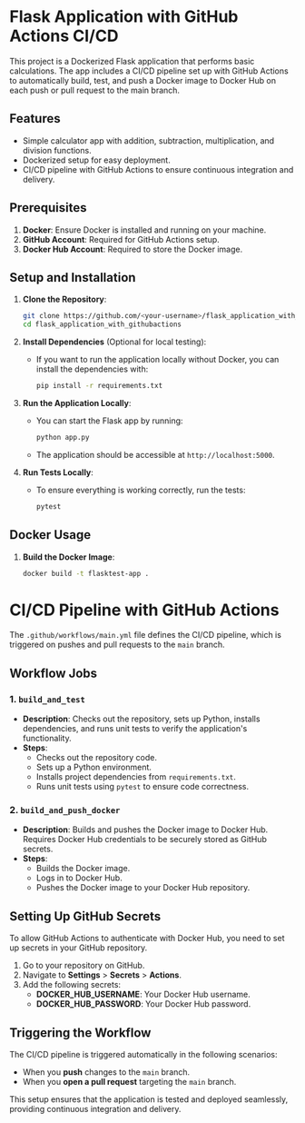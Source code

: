 # Flask Application with GitHub Actions CI/CD

This project is a Dockerized Flask application that performs basic calculations. The app includes a CI/CD pipeline set up with GitHub Actions to automatically build, test, and push a Docker image to Docker Hub on each push or pull request to the main branch.

## Features
- Simple calculator app with addition, subtraction, multiplication, and division functions.
- Dockerized setup for easy deployment.
- CI/CD pipeline with GitHub Actions to ensure continuous integration and delivery.

## Prerequisites

1. **Docker**: Ensure Docker is installed and running on your machine.
2. **GitHub Account**: Required for GitHub Actions setup.
3. **Docker Hub Account**: Required to store the Docker image.

## Setup and Installation

1. **Clone the Repository**:
   ```bash
   git clone https://github.com/<your-username>/flask_application_with_githubactions.git
   cd flask_application_with_githubactions

2. **Install Dependencies** (Optional for local testing):
   - If you want to run the application locally without Docker, you can install the dependencies with:
     ```bash
     pip install -r requirements.txt
     ```

3. **Run the Application Locally**:
   - You can start the Flask app by running:
     ```bash
     python app.py
     ```
   - The application should be accessible at `http://localhost:5000`.

4. **Run Tests Locally**:
   - To ensure everything is working correctly, run the tests:
     ```bash
     pytest
     ```

## Docker Usage

1. **Build the Docker Image**:
   ```bash
   docker build -t flasktest-app .
# CI/CD Pipeline with GitHub Actions

The `.github/workflows/main.yml` file defines the CI/CD pipeline, which is triggered on pushes and pull requests to the `main` branch.

## Workflow Jobs

### 1. `build_and_test`
- **Description**: Checks out the repository, sets up Python, installs dependencies, and runs unit tests to verify the application's functionality.
- **Steps**:
  - Checks out the repository code.
  - Sets up a Python environment.
  - Installs project dependencies from `requirements.txt`.
  - Runs unit tests using `pytest` to ensure code correctness.

### 2. `build_and_push_docker`
- **Description**: Builds and pushes the Docker image to Docker Hub. Requires Docker Hub credentials to be securely stored as GitHub secrets.
- **Steps**:
  - Builds the Docker image.
  - Logs in to Docker Hub.
  - Pushes the Docker image to your Docker Hub repository.

## Setting Up GitHub Secrets

To allow GitHub Actions to authenticate with Docker Hub, you need to set up secrets in your GitHub repository.

1. Go to your repository on GitHub.
2. Navigate to **Settings** > **Secrets** > **Actions**.
3. Add the following secrets:
   - **DOCKER_HUB_USERNAME**: Your Docker Hub username.
   - **DOCKER_HUB_PASSWORD**: Your Docker Hub password.

## Triggering the Workflow

The CI/CD pipeline is triggered automatically in the following scenarios:
- When you **push** changes to the `main` branch.
- When you **open a pull request** targeting the `main` branch.

This setup ensures that the application is tested and deployed seamlessly, providing continuous integration and delivery.
   

   
